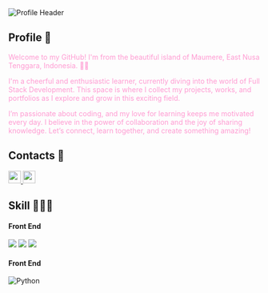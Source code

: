 <img src="profile_banner.png" alt="Profile Header">

## Profile 🦑

<p style="color: #FF9BD2">
    Welcome to my GitHub! I'm from the beautiful island of Maumere, East Nusa Tenggara, Indonesia. 🌴✨
<p style="color: #FF9BD2">
    I'm a cheerful and enthusiastic learner, currently diving into the world of Full Stack Development. This space is where I collect my projects, works, and portfolios as I explore and grow in this exciting field.
</p>
<p style="color: #FF9BD2">
    I’m passionate about coding, and my love for learning keeps me motivated every day. I believe in the power of collaboration and the joy of sharing knowledge. Let’s connect, learn together, and create something amazing!
</p>

## Contacts 📱
<p>
    <a href="https://www.linkedin.com/in/evania-joycelin-437714153/">
        <img src="https://img.shields.io/badge/linkedin-%230077B5.svg?&style=for-the-badge&logo=linkedin&logoColor=white" height=25>
    </a> 
    <a href="https://www.instagram.com/evaniajoycelin/">
        <img src="https://img.shields.io/badge/instagram-%23E4405F.svg?&style=for-the-badge&logo=instagram&logoColor=white" height=25>
    </a> 
</p>

## Skill 🧘🏻‍♀️

#### Front End
<img src="https://img.shields.io/badge/HTML5-E34F26?style=for-the-badge&logo=html5&logoColor=white"> 
<img src="https://img.shields.io/badge/CSS3-1572B6?style=for-the-badge&logo=css3&logoColor=white"> 
<img src="https://img.shields.io/badge/JavaScript-F7DF1E?style=for-the-badge&logo=javascript&logoColor=black"> 

#### Front End
<img alt="Python" src="https://img.shields.io/badge/python%20-%2314354C.svg?&style=for-the-badge&logo=python&logoColor=white"/> 